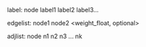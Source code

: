 label:
node label1 label2 label3...

edgelist: 
node1 node2 <weight_float, optional>

adjlist: 
node n1 n2 n3 ... nk